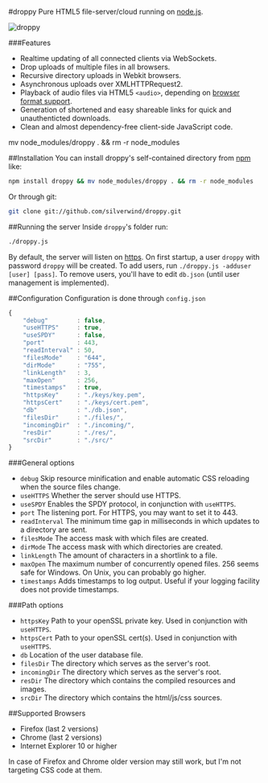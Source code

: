 #droppy
Pure HTML5 file-server/cloud running on [node.js](http://nodejs.org/).

![droppy](http://i.imgur.com/9dupKrP.png)

###Features

* Realtime updating of all connected clients via WebSockets.
* Drop uploads of multiple files in all browsers.
* Recursive directory uploads in Webkit browsers.
* Asynchronous uploads over XMLHTTPRequest2.
* Playback of audio files via HTML5 `<audio>`, depending on [browser format support](https://developer.mozilla.org/en-US/docs/HTML/Supported_media_formats#Browser_compatibility).
* Generation of shortened and easy shareable links for quick and unauthenticted downloads.
* Clean and almost dependency-free client-side JavaScript code.

mv node_modules/droppy . && rm -r node_modules

##Installation
You can install droppy's self-contained directory from [npm](https://npmjs.org/package/droppy) like:
````bash
npm install droppy && mv node_modules/droppy . && rm -r node_modules
````
Or through git:
````bash
git clone git://github.com/silverwind/droppy.git
````

##Running the server
Inside `droppy`'s folder run:
````bash
./droppy.js
````
By default, the server will listen on [https](https://localhost/). On first startup, a user `droppy` with password `droppy` will be created. To add users, run `./droppy.js -adduser [user] [pass]`. To remove users, you'll have to edit `db.json` (until user management is implemented).

##Configuration
Configuration is done through `config.json`
````javascript
{
    "debug"        : false,
    "useHTTPS"     : true,
    "useSPDY"      : false,
    "port"         : 443,
    "readInterval" : 50,
    "filesMode"    : "644",
    "dirMode"      : "755",
    "linkLength"   : 3,
    "maxOpen"      : 256,
    "timestamps"   : true,
    "httpsKey"     : "./keys/key.pem",
    "httpsCert"    : "./keys/cert.pem",
    "db"           : "./db.json",
    "filesDir"     : "./files/",
    "incomingDir"  : "./incoming/",
    "resDir"       : "./res/",
    "srcDir"       : "./src/"
}
````
###General options
- `debug` Skip resource minification and enable automatic CSS reloading when the source files change.
- `useHTTPS` Whether the server should use HTTPS.
- `useSPDY` Enables the SPDY protocol, in conjunction with `useHTTPS`.
- `port` The listening port. For HTTPS, you may want to set it to 443.
- `readInterval` The minimum time gap in milliseconds in which updates to a directory are sent.
- `filesMode` The access mask with which files are created.
- `dirMode` The access mask with which directories are created.
- `linkLength` The amount of characters in a shortlink to a file.
- `maxOpen` The maximum number of concurrently opened files. 256 seems safe for Windows. On Unix, you can probably go higher.
- `timestamps` Adds timestamps to log output. Useful if your logging facility does not provide timestamps.

###Path options
- `httpsKey` Path to your openSSL private key. Used in conjunction with `useHTTPS`.
- `httpsCert` Path to your openSSL cert(s). Used in conjunction with `useHTTPS`.
- `db` Location of the user database file.
- `filesDir` The directory which serves as the server's root.
- `incomingDir` The directory which serves as the server's root.
- `resDir` The directory which contains the compiled resources and images.
- `srcDir` The directory which contains the html/js/css sources.

##Supported Browsers
- Firefox (last 2 versions)
- Chrome (last 2 versions)
- Internet Explorer 10 or higher

In case of Firefox and Chrome older version may still work, but I'm not targeting CSS code at them.
